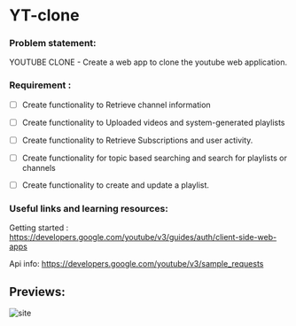 # YT-clone

### Problem statement:

YOUTUBE CLONE - Create a web app to clone the youtube web application.

### Requirement :

-[ ] Create functionality to Retrieve channel information

-[ ] Create functionality to Uploaded videos and system-generated playlists

-[ ] Create functionality to Retrieve Subscriptions and user activity.

-[ ] Create functionality for topic based searching and search for playlists or channels

-[ ] Create functionality to create and update a playlist.

### Useful links and learning resources:

Getting started : https://developers.google.com/youtube/v3/guides/auth/client-side-web-apps

Api info: https://developers.google.com/youtube/v3/sample_requests

## Previews:

![site]()
